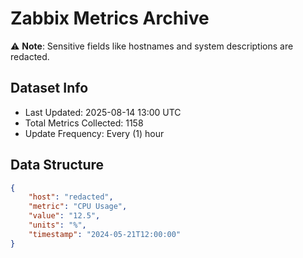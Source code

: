 # Zabbix Metrics Archive

⚠️ **Note**: Sensitive fields like hostnames and system descriptions are redacted.

## Dataset Info
- Last Updated: 2025-08-14 13:00 UTC
- Total Metrics Collected: 1158
- Update Frequency: Every (1) hour

## Data Structure
```json
{
    "host": "redacted",
    "metric": "CPU Usage",
    "value": "12.5",
    "units": "%",
    "timestamp": "2024-05-21T12:00:00"
}
```
